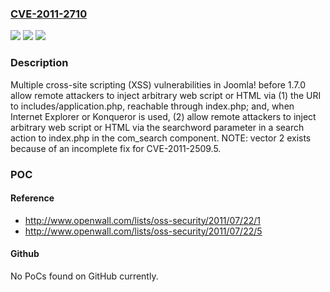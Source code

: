 ### [CVE-2011-2710](https://cve.mitre.org/cgi-bin/cvename.cgi?name=CVE-2011-2710)
![](https://img.shields.io/static/v1?label=Product&message=n%2Fa&color=blue)
![](https://img.shields.io/static/v1?label=Version&message=n%2Fa&color=blue)
![](https://img.shields.io/static/v1?label=Vulnerability&message=n%2Fa&color=brighgreen)

### Description

Multiple cross-site scripting (XSS) vulnerabilities in Joomla! before 1.7.0 allow remote attackers to inject arbitrary web script or HTML via (1) the URI to includes/application.php, reachable through index.php; and, when Internet Explorer or Konqueror is used, (2) allow remote attackers to inject arbitrary web script or HTML via the searchword parameter in a search action to index.php in the com_search component.  NOTE: vector 2 exists because of an incomplete fix for CVE-2011-2509.5.

### POC

#### Reference
- http://www.openwall.com/lists/oss-security/2011/07/22/1
- http://www.openwall.com/lists/oss-security/2011/07/22/5

#### Github
No PoCs found on GitHub currently.

